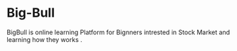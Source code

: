 # Big-Bull
BigBull is online learning Platform for Bignners intrested in Stock Market and learning how they works .

